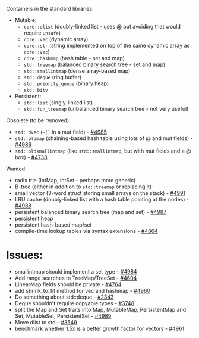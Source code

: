 Containers in the standard libraries:

* Mutable:
    * `core::dlist` (doubly-linked list - uses @ but avoiding that would require `unsafe`)
    * `core::vec` (dynamic array)
    * `core::str` (string implemented on top of the same dynamic array as `core::vec`)
    * `core::hashmap` (hash table - set and map)
    * `std::treemap` (balanced binary search tree - set and map)
    * `std::smallintmap` (dense array-based map)
    * `std::deque` (ring buffer)
    * `std::priority_queue` (binary heap)
    * `std::bitv`
* Persistent:
    * `std::list` (singly-linked list)
    * `std::fun_treemap` (unbalanced binary search tree - not very useful)

Obsolete (to be removed):

* `std::dvec` (`~[]` in a mut field) - [#4985](https://github.com/mozilla/rust/issues/4985)
* `std::oldmap` (chaining-based hash table using lots of @ and mut fields) - [#4986](https://github.com/mozilla/rust/issues/4986)
* `std::oldsmallintmap` (like `std::smallintmap`, but with mut fields and a @ box) - [#4738](https://github.com/mozilla/rust/issues/4738)

Wanted:

* radix trie (IntMap, IntSet - perhaps more generic)
* B-tree (either in addition to `std::treemap` or replacing it)
* small vector (3-word struct storing small arrays on the stack) - [#4991](https://github.com/mozilla/rust/issues/4991)
* LRU cache (doubly-linked list with a hash table pointing at the nodes) - [#4988](https://github.com/mozilla/rust/issues/4988)
* persistent balanced binary search tree (map and set) - [#4987](https://github.com/mozilla/rust/issues/4987)
* persistent heap
* persistent hash-based map/set
* compile-time lookup tables via syntax extensions - [#4864](https://github.com/mozilla/rust/issues/4864)

# Issues:

* smallintmap should implement a set type - [#4984](https://github.com/mozilla/rust/issues/4984)
* Add range searches to TreeMap/TreeSet - [#4604](https://github.com/mozilla/rust/issues/4604)
* LinearMap fields should be private - [#4764](https://github.com/mozilla/rust/issues/4764)
* add shrink_to_fit method for vec and hashmap - [#4960](https://github.com/mozilla/rust/issues/4960)
* Do something about std::deque - [#2343](https://github.com/mozilla/rust/issues/2343)
* Deque shouldn't require copyable types - [#3748](https://github.com/mozilla/rust/issues/3748)
* split the Map and Set traits into Map, MutableMap, PersistentMap and Set, MutableSet, PersistentSet - [#4989](https://github.com/mozilla/rust/issues/4989)
* Move dlist to std - [#3549](https://github.com/mozilla/rust/issues/3549)
* benchmark whether 1.5x is a better growth factor for vectors - [#4961](https://github.com/mozilla/rust/issues/4961)